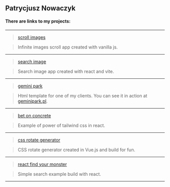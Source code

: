 ## Patrycjusz Nowaczyk

#### There are links to my projects:
   ---
> <a href="https://patrycjusznowaczyk.github.io/unsplash-vanilla-js/" target="_blank">scroll images</a>

> Infinite images scroll app created with vanilla js.

   ---
> <a href="https://patrycjusznowaczyk.github.io/unsplash-react/" target="_blank">search image</a>

> Search image app created with react and vite.

   ---
> <a href="https://patrycjusznowaczyk.github.io/gemini/" target="_blank">gemini park</a>

> Html template for one of my clients. You can see it in action at <a href="https://geminipark.pl" target="_blank">geminipark.pl</a>.

   ---
> <a href="https://patrycjusznowaczyk.github.io/bet_on_concrete/" target="_blank">bet on concrete</a>

> Example of power of tailwind css in react.

   ---
> <a href="https://patrycjusznowaczyk.github.io/vue_generate_rotate/" target="_blank">css rotate generator</a>

> CSS rotate generator created in Vue.js and build for fun.
   
   ---
> <a href="https://patrycjusznowaczyk.github.io/react_find_your_monster/" target="_blank">react find your monster</a>

> Simple search example build with react.

   ---
